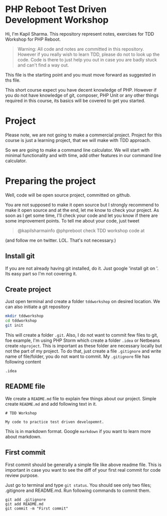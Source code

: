 # PHP Reboot Test Driven Development Workshop

Hi, I'm Kapil Sharma. This repository represent notes, exercises for TDD Workshop for PHP Reboot.

> Warning: All code and notes are committed in this repository. However if you really wish to learn TDD, please do not to look up the code. Code is there to just help you out in case you are badly stuck and can't find a way out.

This file is the starting point and you must move forward as suggested in ths file.

This short course expect you have decent knowledge of PHP. However if you do not have knowledge of git, composer, PHP Unit or any other things required in this course, its basics will be covered to get you started.

# Project

Please note, we are not going to make a commercial project. Project for this course is just a learning project, that we will make with TDD approach.

So we are going to make a command line calculator. We will start with minimal functionality and with time, add other features in our command line calculator.

# Preparing the project

Well, code will be open source project, committed on github.

You are not supposed to make it open source but I strongly recommend to make it open source and at the end, let me know to check your project. As soon as I get some time, I'll check your code and let you know if there are some improvement points. To tell me about your code, just tweet

> @kapilsharmainfo @phpreboot check TDD workshop code at <Github repo URL>

(and follow me on twitter. LOL. That's not necessary.)

## Install git

If you are not already having git installed, do it. Just google 'install git on <your OS>'. Its easy part so I'm not covering it.

## Create project

Just open terminal and create a folder `tddworkshop` on desired location. We can also initiate a git repository

```bash
mkdir tddworkshop
cd tddworkshop
git init
```

This will create a folder `.git`. Also, I do not want to commit few files to git, foe example, I'm using PHP Storm which create a folder `.idea` or Netbeans create `nbproject`. This is important as these folder are necessary locally but not the part of my project. To do that, just create a file `.gitignore` and write name of file/folder, you do not want to commit. My `.gitignore` file has following content

```
.idea
```

## README file

We create a `README.md` file to explain few things about our project. Simple create `README.md` and add following text in it.

```
# TDD Workshop

My code to practice test driven developemnt.
```

This is in markdown format. Google `markdown` if you want to learn more about markdown.

## First commit

First commit should be generally a simple file like above readme file. This is important in case you want to see the diff of your first real commit for code review purpose.

Just go to terminal and type `git status`. You should see only two files; .gitignore and README.md. Run following commands to commit them.

```
git add .gitignore
git add README.md
git commit -m "First commit"
```

